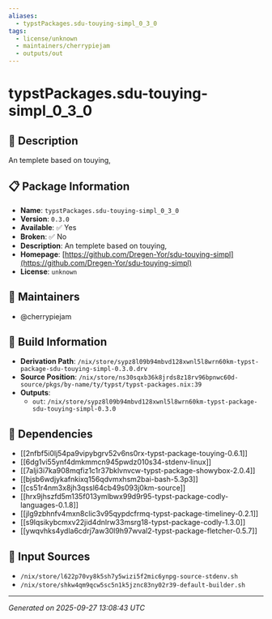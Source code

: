 ```yaml
---
aliases:
  - typstPackages.sdu-touying-simpl_0_3_0
tags:
  - license/unknown
  - maintainers/cherrypiejam
  - outputs/out
---
```


# typstPackages.sdu-touying-simpl_0_3_0

## 📝 Description

An templete based on touying, 

## 📋 Package Information

- **Name**: `typstPackages.sdu-touying-simpl_0_3_0`
- **Version**: `0.3.0`
- **Available**: ✅ Yes
- **Broken**: ✅ No
- **Description**: An templete based on touying, 
- **Homepage**: [https://github.com/Dregen-Yor/sdu-touying-simpl](https://github.com/Dregen-Yor/sdu-touying-simpl)
- **License**: `unknown`
## 👥 Maintainers

- @cherrypiejam


## 🔧 Build Information

- **Derivation Path**: `/nix/store/sypz8l09b94mbvd128xwnl5l8wrn60km-typst-package-sdu-touying-simpl-0.3.0.drv`
- **Source Position**: `/nix/store/ns30sqxb36k8jrds8z18rv96bpnwc60d-source/pkgs/by-name/ty/typst/typst-packages.nix:39`
- **Outputs**:
  - `out`:  `/nix/store/sypz8l09b94mbvd128xwnl5l8wrn60km-typst-package-sdu-touying-simpl-0.3.0`

## 🔗 Dependencies

- [[2nfbf5i0lj54pa9vipybgrv52v6ns0rx-typst-package-touying-0.6.1]]
- [[6dg1vi55ynf4dmkmmcn945pwdz010s34-stdenv-linux]]
- [[7alji3i7ka908mqfiz1c1r37bklvnvcw-typst-package-showybox-2.0.4]]
- [[bjsb6wdjykafnkixq156qdvmxhsm2bai-bash-5.3p3]]
- [[cs51r4nm3x8jh3qssl64cb49s093j0km-source]]
- [[hrx9jhszfd5m135f013ymlbwx99d9r95-typst-package-codly-languages-0.1.8]]
- [[jlg9zbhnfv4mxn8clic3v95qypdcfrmq-typst-package-timeliney-0.2.1]]
- [[s9lqsikybcmxv22jid4dnlrw33msrg18-typst-package-codly-1.3.0]]
- [[ywqvhks4ydla6cdrj7aw30l9h97wval2-typst-package-fletcher-0.5.7]]

## 📁 Input Sources

- `/nix/store/l622p70vy8k5sh7y5wizi5f2mic6ynpg-source-stdenv.sh`
- `/nix/store/shkw4qm9qcw5sc5n1k5jznc83ny02r39-default-builder.sh`

---
*Generated on 2025-09-27 13:08:43 UTC*
